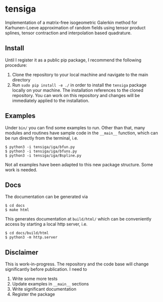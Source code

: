 # tensiga

Implementation of a matrix-free isogeometric Galerkin method for Karhunen-Loeve approximation of random fields using tensor product splines, tensor contraction and interpolation based quadrature.

## Install

Until I register it as a public pip package, I recommend the following procedure:

1. Clone the repository to your local machine and navigate to the main directory
2. Run ``sudo pip install -e ./`` in order to install the ``tensiga`` package locally on your machine. The installation references to the cloned repository. You can work on this repository and changes will be immediately applied to the installation.

## Examples

Under ``bin/`` you can find some examples to run. Other than that, many modules and routines have sample code in the ``__main__`` function, which can be run directly from the terminal, i.e.

    $ python3 -i tensiga/iga/bfun.py
    $ python3 -i tensiga/iga/bfuns.py
    $ python3 -i tensiga/iga/Bspline.py

Not all examples have been adapted to this new package structure. Some work is needed.

## Docs

The documentation can be generated via

    $ cd docs
    $ make html

This generates documentation at ``build/html/`` which can be conveniently access by starting a local http server, i.e.

    $ cd docs/build/html
    $ python3 -m http.server

## Disclaimer

This is work-in-progress. The repository and the code base will change significantly before publication. I need to

1. Write some more tests
2. Update examples in ``__main__`` sections
3. Write significant documentation
4. Register the package
